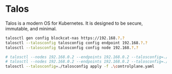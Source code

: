 # Talos

Talos is a modern OS for Kubernetes. It is designed to be secure, immutable, and minimal.

```bash
talosctl gen config blockcat-nas https://192.168.?.?
talosctl --talosconfig talosconfig config endpoint 192.168.?.?
talosctl --talosconfig talosconfig config node 192.168.?.?
```

```bash
# talosctl --nodes 192.168.0.2 --endpoints 192.168.0.2 --talosconfig=./talosconfig health 
# talosctl --nodes 192.168.0.2 --endpoints 192.168.0.2 --talosconfig=./talosconfig dashboard 
talosctl --talosconfig=./talosconfig apply -f .\controlplane.yaml
```